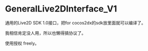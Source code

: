 GeneralLive2DInterface_V1
=========================

通用的Live2D SDK 1.0接口，把for cocos2dx的sdk放里面就可以编译了。

我相信肯定没人用，所以也懒得搞协议了。

使用授权 freely。

